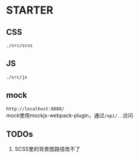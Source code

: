 # STARTER
## CSS
`./src/scss`
## JS
`./src/js`
## mock
`http://localhost:8888/`  
mock使用mockjs-webpack-plugin，通过`/api/..`访问  

## TODOs
1. SCSS里的背景图路径改不了
